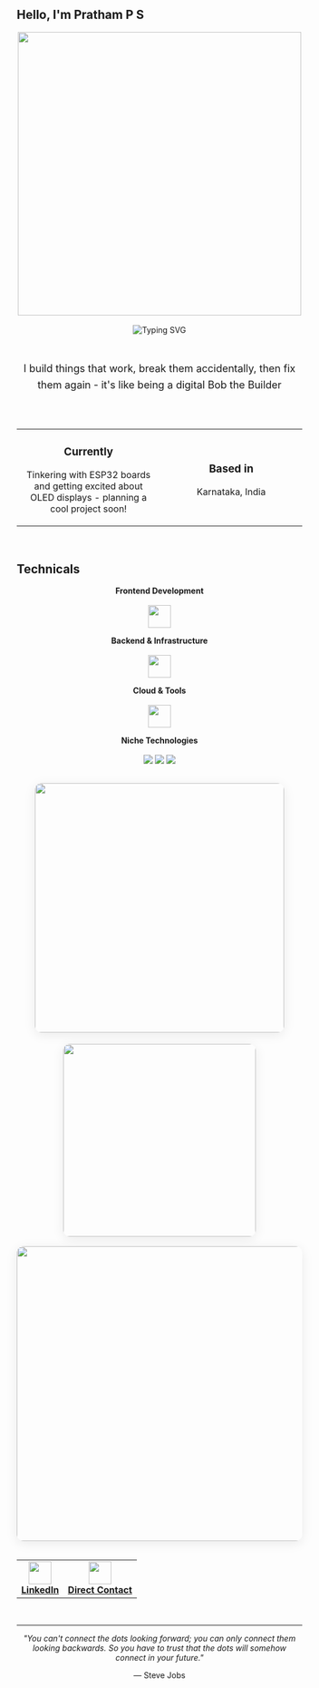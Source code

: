 ## Hello, I'm Pratham P S
<div align="center">
  <img height="500" width="500" src="https://user-images.githubusercontent.com/74038190/225813708-98b745f2-7d22-48cf-9150-083f1b00d6c9.gif" />
</div>

<br>

<div align="center">
  <img src="https://readme-typing-svg.herokuapp.com?font=SF+Pro+Display&weight=500&size=32&pause=1500&color=007AFF&center=true&vCenter=true&width=700&lines=Full-Stack+Developer;Freelance+Product+Manager;Blockchain+Engineer" alt="Typing SVG" />
</div>


<br>

## 

<div align="center">
  <p style="max-width: 600px; font-size: 18px; line-height: 1.6;">
    I build things that work, break them accidentally, then fix them again - it's like being a digital Bob the Builder
  </p>
</div>

## 

<br>

<div align="center">
  <table>
    <tr>
      <td align="center" width="350">
        <h3>Currently</h3>
        Tinkering with ESP32 boards and getting excited about OLED displays - planning a cool project soon!
       </p>
      </td>
      <td align="center" width="350">
        <h3>Based in</h3>
        <p>Karnataka, India<br>
      </td>
    </tr>
  </table>
</div>
<br>

## Technicals

<div align="center">
  
**Frontend Development**  
<br>
<img src="https://skillicons.dev/icons?i=js,ts,react,nextjs,html,css" height="40"/>

**Backend & Infrastructure**  
<br>
<img src="https://skillicons.dev/icons?i=nodejs,python,java,mongodb,postgresql,redis" height="40"/>

**Cloud & Tools**  
<br>
<img src="https://skillicons.dev/icons?i=aws,azure,docker,firebase,figma" height="40"/>

**Niche Technologies**  
<br>
<img src="https://img.shields.io/badge/Hyperledger%20Fabric-2F3134?style=flat&logo=hyperledger&logoColor=white" />
<img src="https://img.shields.io/badge/Web3-F16822?style=flat&logo=web3-dot-js&logoColor=white" />
<img src="https://img.shields.io/badge/Blockchain-121D33?style=flat&logo=blockchain-dot-com&logoColor=white" />

</div>

<br>


<div align="center">
  
  
  <div style="display: flex; justify-content: center; flex-wrap: wrap; gap: 20px;">
    <img width="440" src="https://github-readme-stats.vercel.app/api?username=prathamps&show_icons=true&theme=dark&hide_border=true&title_color=007AFF&text_color=1D1D1F&icon_color=007AFF&bg_color=FFFFFF&border_radius=12" style="border-radius: 12px; box-shadow: 0 4px 20px rgba(0,0,0,0.08);" />
    <img width="340" src="https://github-readme-stats.vercel.app/api/top-langs?username=prathamps&layout=compact&theme=dark&hide_border=true&title_color=007AFF&text_color=1D1D1F&bg_color=FFFFFF&border_radius=12" style="border-radius: 12px; box-shadow: 0 4px 20px rgba(0,0,0,0.08);" />
  </div>
  
  <br>
  
  <img width="520" src="https://github-readme-streak-stats.herokuapp.com?user=prathamps&theme=dark&hide_border=true&background=FFFFFF&stroke=007AFF&ring=007AFF&fire=FF3B30&currStreakLabel=007AFF&border_radius=12" style="border-radius: 12px; box-shadow: 0 4px 20px rgba(0,0,0,0.08);" />
</div>



<br>


<div align="center">
  <table>
    <tr>
      <td align="center">
        <a href="https://www.linkedin.com/in/prathamps/" target="_blank">
          <img src="https://img.shields.io/badge/LinkedIn-0077B5?style=for-the-badge&logo=linkedin&logoColor=white" height="40"/>
          <br><strong>LinkedIn</strong>
        </a>
      </td>
      <td align="center">
        <a href="mailto:pspratham16@gmail.com" target="_blank">
          <img src="https://img.shields.io/badge/Email-EA4335?style=for-the-badge&logo=gmail&logoColor=white" height="40"/>
          <br><strong>Direct Contact</strong>
        </a>
      </td>
    </tr>
  </table>
</div>

<br>

---

<div align="center">
  <p><em>"You can't connect the dots looking forward; you can only connect them looking backwards. So you have to trust that the dots will somehow connect in your future."</em></p>
  <p>— Steve Jobs</p>
</div>
